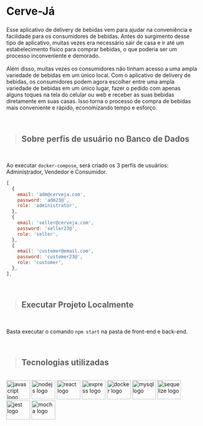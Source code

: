 <h1 align="left">Cerve-Já</h1>

###

<p align="left">Esse aplicativo de delivery de bebidas vem para ajudar na conveniência e facilidade para os consumidores de bebidas. Antes do surgimento desse tipo de aplicativo, muitas vezes era necessário sair de casa e ir até um estabelecimento físico para comprar bebidas, o que poderia ser um processo inconveniente e demorado.<br><br>
Além disso, muitas vezes os consumidores não tinham acesso a uma ampla variedade de bebidas em um único local. Com o aplicativo de delivery de bebidas, os consumidores podem agora escolher entre uma ampla variedade de bebidas em um único lugar, fazer o pedido com apenas alguns toques na tela do celular ou web e receber as suas bebidas diretamente em suas casas. Isso torna o processo de compra de bebidas mais conveniente e rápido, economizando tempo e esforço.</p> 

<br>

> <h2 align="left">Sobre perfis de usuário no Banco de Dados</h2>

<br>

Ao executar `docker-compose`, será criado os 3 perfís de usuários: Administrador, Vendedor e Consumidor.

```JavaScript
[
  {
    email: 'adm@cerveja.com',
    password: 'adm23@',
    role: 'administrator',
  },
  {
    email: 'seller@cerveja.com',
    password: 'seller23@',
    role: 'seller',
  },
  {
    email: 'customer@email.com',
    password: 'customer23@',
    role: 'customer',
  },
],
```

<br>


> <h2 align="left">Executar Projeto Localmente</h2>
<br>

Basta executar o comando `npm start` na pasta de front-end e back-end.


<br>

> <h2 align="left">Tecnologias utilizadas</h2>

<br>

<div align="left">
  <img src="https://cdn.jsdelivr.net/gh/devicons/devicon/icons/javascript/javascript-original.svg" height="50" width="62" alt="javascript logo"  />
    <img src="https://cdn.jsdelivr.net/gh/devicons/devicon/icons/nodejs/nodejs-original.svg" height="50" width="62" alt="nodejs logo"  />
  <img src="https://cdn.jsdelivr.net/gh/devicons/devicon/icons/react/react-original.svg" height="50" width="62" alt="react logo"  />
  <img src="https://cdn.jsdelivr.net/gh/devicons/devicon/icons/express/express-original.svg" height="50" width="62" alt="express logo"  />
  <img src="https://cdn.jsdelivr.net/gh/devicons/devicon/icons/docker/docker-original-wordmark.svg" height="50" width="62" alt="docker logo"  />
  <img src="https://cdn.jsdelivr.net/gh/devicons/devicon/icons/mysql/mysql-original.svg" height="50" width="62" alt="mysql logo"  />
  <img src="https://cdn.jsdelivr.net/gh/devicons/devicon/icons/sequelize/sequelize-original.svg" height="50" width="62" alt="sequelize logo"  />
  <img src="https://cdn.jsdelivr.net/gh/devicons/devicon/icons/jest/jest-plain.svg" height="50" width="62" alt="jest logo"  />
  <img src="https://cdn.jsdelivr.net/gh/devicons/devicon/icons/mocha/mocha-plain.svg" height="50" width="62" alt="mocha logo"  />
</div>